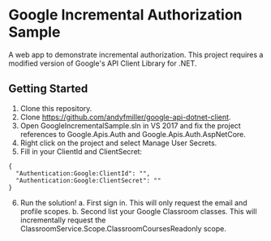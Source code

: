 # Google Incremental Authorization Sample
A web app to demonstrate incremental authorization. 
This project requires a modified version of Google's API Client Library for .NET.

## Getting Started
1. Clone this repository.
2. Clone https://github.com/andyfmiller/google-api-dotnet-client.
3. Open GoogleIncrementalSample.sln in VS 2017 and fix the project references to Google.Apis.Auth and Google.Apis.Auth.AspNetCore.
4. Right click on the project and select Manage User Secrets.
5. Fill in your ClientId and ClientSecret:
```
{
  "Authentication:Google:ClientId": "",
  "Authentication:Google:ClientSecret": ""
}
```
6. Run the solution!
a. First sign in. This will only request the email and profile scopes.
b. Second list your Google Classroom classes. This will incrementally request the ClassroomService.Scope.ClassroomCoursesReadonly scope.

